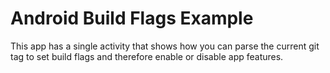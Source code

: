 # Android Build Flags Example

This app has a single activity that shows how you can parse the current git tag to set build flags and therefore enable or disable app features.
